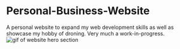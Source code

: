 # Personal-Business-Website
A personal website to expand my web development skills as well as showcase my hobby of droning. Very much a work-in-progress.
![gif of website hero section](https://user-images.githubusercontent.com/88754586/191345491-7d28bcbc-8742-4402-ad0b-f1e215015e3f.gif)
